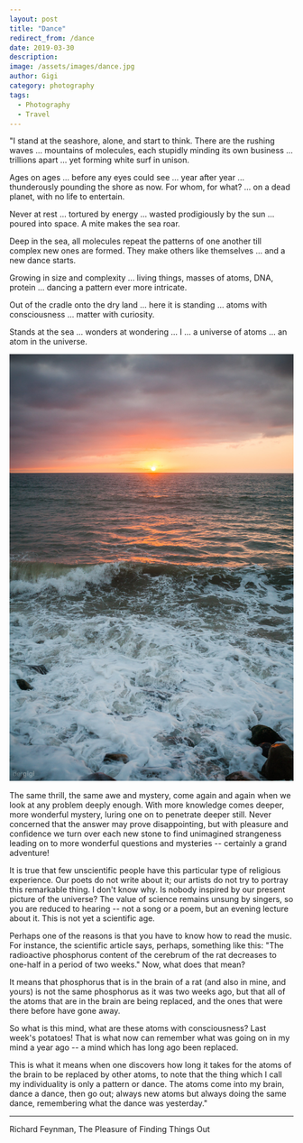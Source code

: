 ```yaml
---
layout: post
title: "Dance"
redirect_from: /dance
date: 2019-03-30
description:
image: /assets/images/dance.jpg
author: Gigi
category: photography
tags:
  - Photography
  - Travel
---
```


"I stand at the seashore, alone, and start to think. There are the rushing waves ... mountains of molecules, each stupidly minding its own business ... trillions apart ... yet forming white surf in unison.

Ages on ages ... before any eyes could see ... year after year ... thunderously pounding the shore as now. For whom, for what? ... on a dead planet, with no life to entertain.

Never at rest ... tortured by energy ... wasted prodigiously by the sun ... poured into space. A mite makes the sea roar.

Deep in the sea, all molecules repeat the patterns of one another till complex new ones are formed. They make others like themselves ... and a new dance starts.

Growing in size and complexity ... living things, masses of atoms, DNA, protein ... dancing a pattern ever more intricate.

Out of the cradle onto the dry land ... here it is standing ... atoms with consciousness ... matter with curiosity.

Stands at the sea ... wonders at wondering ... I ... a universe of atoms ... an atom in the universe.

![Molecular Dance](/assets/images/dance-shore.jpg)

The same thrill, the same awe and mystery, come again and again when we look at any problem deeply enough. With more knowledge comes deeper, more wonderful mystery, luring one on to penetrate deeper still. Never concerned that the answer may prove disappointing, but with pleasure and confidence we turn over each new stone to find unimagined strangeness leading on to more wonderful questions and mysteries -- certainly a grand adventure!

It is true that few unscientific people have this particular type of religious experience. Our poets do not write about it; our artists do not try to portray this remarkable thing. I don't know why. Is nobody inspired by our present picture of the universe? The value of science remains unsung by singers, so you are reduced to hearing -- not a song or a poem, but an evening lecture about it. This is not yet a scientific age.

Perhaps one of the reasons is that you have to know how to read the music. For instance, the scientific article says, perhaps, something like this: "The radioactive phosphorus content of the cerebrum of the rat decreases to one-half in a period of two weeks." Now, what does that mean?

It means that phosphorus that is in the brain of a rat (and also in mine, and yours) is not the same phosphorus as it was two weeks ago, but that all of the atoms that are in the brain are being replaced, and the ones that were there before have gone away.

So what is this mind, what are these atoms with consciousness? Last week's potatoes! That is what now can remember what was going on in my mind a year ago -- a mind which has long ago been replaced.

This is what it means when one discovers how long it takes for the atoms of the brain to be replaced by other atoms, to note that the thing which I call my individuality is only a pattern or dance. The atoms come into my brain, dance a dance, then go out; always new atoms but always doing the same dance, remembering what the dance was yesterday."

---

Richard Feynman, The Pleasure of Finding Things Out
